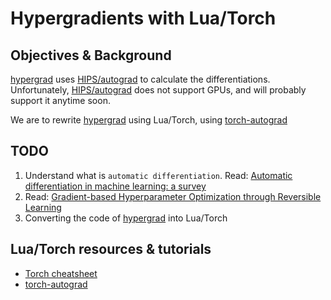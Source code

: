 # Hypergradients with Lua/Torch

## Objectives & Background

[hypergrad](https://github.com/HIPS/hypergrad) uses [HIPS/autograd](https://github.com/HIPS/autograd) to calculate the differentiations. Unfortunately, [HIPS/autograd](https://github.com/HIPS/autograd) does not support GPUs, and will probably support it anytime soon. 

We are to rewrite [hypergrad](https://github.com/HIPS/hypergrad) using Lua/Torch, using [torch-autograd](https://github.com/twitter/torch-autograd)

## TODO
1. Understand what is `automatic differentiation`. Read: [Automatic differentiation in machine learning: a survey](http://arxiv.org/abs/1502.05767)
2. Read: [Gradient-based Hyperparameter Optimization through Reversible Learning](http://arxiv.org/abs/1502.03492)
3. Converting the code of [hypergrad](https://github.com/HIPS/hypergrad) into Lua/Torch

## Lua/Torch resources & tutorials
* [Torch cheatsheet](https://github.com/torch/torch7/wiki/Cheatsheet)
* [torch-autograd](https://github.com/twitter/torch-autograd)